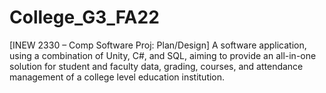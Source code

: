 # College_G3_FA22
[INEW 2330 – Comp Software Proj: Plan/Design] A software application, using a combination of Unity, C#, and SQL, aiming to provide an all-in-one solution for student and faculty data, grading, courses, and attendance management of a college level education institution.
